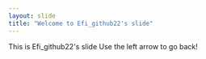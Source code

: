```yaml
---
layout: slide
title: "Welcome to Efi_github22's slide"
---
```

This is Efi_github22's slide
Use the left arrow to go back!
